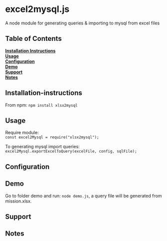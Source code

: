# excel2mysql.js
A node module for generating queries & importing to mysql from excel files

## Table of Contents
**[Installation Instructions](#installation-instructions)**<br>
**[Usage](#Usage)**<br>
**[Configuration](#Configuration)**<br>
**[Demo](#Demo)**<br>
**[Support](#Support)**<br>
**[Notes](#Notes)**<br>



## Installation-instructions
From npm: `npm install xlsx2mysql`
## Usage
Require module:<br>
`const excel2Mysql = require("xlsx2mysql");`

To generating mysql import queries:<br>
`excel2Mysql.exportExcelToQuery(excelFile, config, sqlFile);`

## Configuration

## Demo
Go to folder demo and run: `node demo.js`, a query file will be generated from mission.xlsx.


## Support

## Notes




